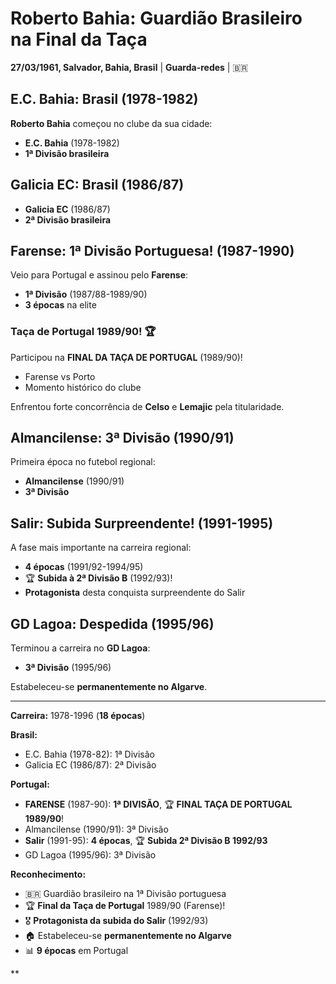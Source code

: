 # Roberto Bahia: Guardião Brasileiro na Final da Taça

**27/03/1961, Salvador, Bahia, Brasil** | **Guarda-redes** | 🇧🇷

## E.C. Bahia: Brasil (1978-1982)

**Roberto Bahia** começou no clube da sua cidade:
- **E.C. Bahia** (1978-1982)
- **1ª Divisão brasileira**

## Galicia EC: Brasil (1986/87)

- **Galicia EC** (1986/87)
- **2ª Divisão brasileira**

## Farense: 1ª Divisão Portuguesa! (1987-1990)

Veio para Portugal e assinou pelo **Farense**:
- **1ª Divisão** (1987/88-1989/90)
- **3 épocas** na elite

### Taça de Portugal 1989/90! 🏆

Participou na **FINAL DA TAÇA DE PORTUGAL** (1989/90)!
- Farense vs Porto
- Momento histórico do clube

Enfrentou forte concorrência de **Celso** e **Lemajic** pela titularidade.

## Almancilense: 3ª Divisão (1990/91)

Primeira época no futebol regional:
- **Almancilense** (1990/91)
- **3ª Divisão**

## Salir: Subida Surpreendente! (1991-1995)

A fase mais importante na carreira regional:
- **4 épocas** (1991/92-1994/95)
- 🏆 **Subida à 2ª Divisão B** (1992/93)!
- **Protagonista** desta conquista surpreendente do Salir

## GD Lagoa: Despedida (1995/96)

Terminou a carreira no **GD Lagoa**:
- **3ª Divisão** (1995/96)

Estabeleceu-se **permanentemente no Algarve**.

---

**Carreira:** 1978-1996 (**18 épocas**)

**Brasil:**
- E.C. Bahia (1978-82): 1ª Divisão
- Galicia EC (1986/87): 2ª Divisão

**Portugal:**
- **FARENSE** (1987-90): **1ª DIVISÃO**, 🏆 **FINAL TAÇA DE PORTUGAL 1989/90**!
- Almancilense (1990/91): 3ª Divisão
- **Salir** (1991-95): **4 épocas**, 🏆 **Subida 2ª Divisão B 1992/93**
- GD Lagoa (1995/96): 3ª Divisão

**Reconhecimento:**
- 🇧🇷 Guardião brasileiro na 1ª Divisão portuguesa
- 🏆 **Final da Taça de Portugal** 1989/90 (Farense)!
- 🎖️ **Protagonista da subida do Salir** (1992/93)
- 🏠 Estabeleceu-se **permanentemente no Algarve**
- 📊 **9 épocas** em Portugal

**